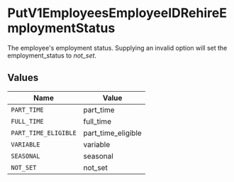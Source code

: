 # PutV1EmployeesEmployeeIDRehireEmploymentStatus

The employee's employment status. Supplying an invalid option will set the employment_status to *not_set*.


## Values

| Name                 | Value                |
| -------------------- | -------------------- |
| `PART_TIME`          | part_time            |
| `FULL_TIME`          | full_time            |
| `PART_TIME_ELIGIBLE` | part_time_eligible   |
| `VARIABLE`           | variable             |
| `SEASONAL`           | seasonal             |
| `NOT_SET`            | not_set              |